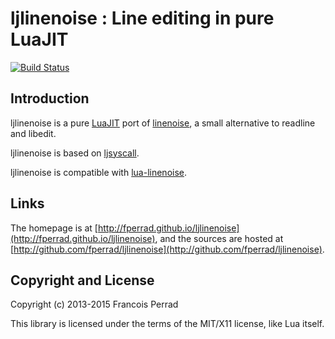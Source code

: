 
ljlinenoise : Line editing in pure LuaJIT
=========================================

[![Build Status](https://travis-ci.org/fperrad/ljlinenoise.png)](https://travis-ci.org/fperrad/ljlinenoise)

Introduction
------------

ljlinenoise is a pure [LuaJIT](http://luajit.org/) port
of [linenoise](https://github.com/antirez/linenoise),
a small alternative to readline and libedit.

ljlinenoise is based on [ljsyscall](https://github.com/justincormack/ljsyscall).

ljlinenoise is compatible with [lua-linenoise](https://github.com/hoelzro/lua-linenoise).

Links
-----

The homepage is at [http://fperrad.github.io/ljlinenoise](http://fperrad.github.io/ljlinenoise),
and the sources are hosted at [http://github.com/fperrad/ljlinenoise](http://github.com/fperrad/ljlinenoise).

Copyright and License
---------------------

Copyright (c) 2013-2015 Francois Perrad

This library is licensed under the terms of the MIT/X11 license, like Lua itself.

